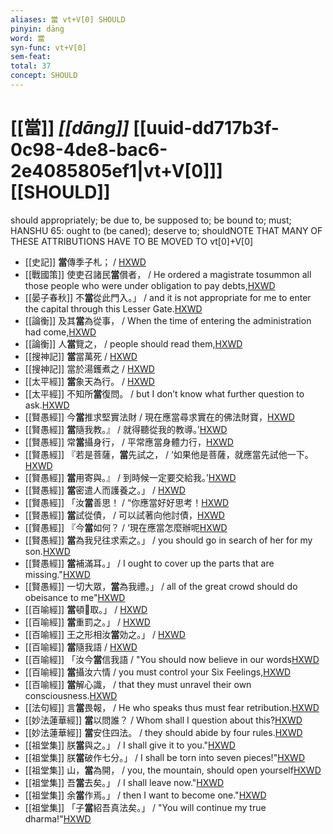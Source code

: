 ```yaml
---
aliases: 當 vt+V[0] SHOULD
pinyin: dāng
word: 當
syn-func: vt+V[0]
sem-feat: 
total: 37
concept: SHOULD 
---
```

# [[當]] *[[dāng]]*  [[uuid-dd717b3f-0c98-4de8-bac6-2e4085805ef1|vt+V[0]]] [[SHOULD]]
should appropriately; be due to, be supposed to; be bound to; must; HANSHU 65: ought to (be caned); deserve to; shouldNOTE THAT MANY OF THESE ATTRIBUTIONS HAVE TO BE MOVED TO vt[0]+V[0]
 - [[史記]] **當**傳季子札；
                     / [HXWD](https://hxwd.org/textview.html?location=KR2a0001_tls_086-5a.16)
 - [[戰國策]] 使吏召諸民**當**償者， / He ordered a magistrate tosummon all those people who were under obligation to pay debts,[HXWD](https://hxwd.org/textview.html?location=KR2e0003_tls_148-4a.3)
 - [[晏子春秋]] 不**當**從此門入。」 / and it is not appropriate for me to enter the capital through this Lesser Gate.[HXWD](https://hxwd.org/textview.html?location=KR2g0003_tls_006-18a.9)
 - [[論衡]] 及其**當**為從事， / When the time of entering the administration had come,[HXWD](https://hxwd.org/textview.html?location=KR3j0080_tls_002-11a.19)
 - [[論衡]] 人**當**覽之， / people should read them,[HXWD](https://hxwd.org/textview.html?location=KR3j0080_tls_038-7a.26)
 - [[搜神記]] **當**當萬死 / [HXWD](https://hxwd.org/textview.html?location=KR3l0099_tls_001-16a.29)
 - [[搜神記]] 當於湯鑊煮之 / [HXWD](https://hxwd.org/textview.html?location=KR3l0099_tls_011-4a.85)
 - [[太平經]] **當**象天為行。
                     / [HXWD](https://hxwd.org/textview.html?location=KR5e0001_tls_003-29a.5528)
 - [[太平經]] 不知所**當**復問。 / but I don’t know what further question to ask.[HXWD](https://hxwd.org/textview.html?location=KR5e0001_tls_003-2a.9)
 - [[賢愚經]] 今**當**推求堅實法財 / 現在應當尋求實在的佛法財寶，[HXWD](https://hxwd.org/textview.html?location=KR6b0059_T_001-0349a.52)
 - [[賢愚經]] **當**隨我教。』 / 就得聽從我的教導。’[HXWD](https://hxwd.org/textview.html?location=KR6b0059_T_001-0351b.45)
 - [[賢愚經]] 常**當**攝身行， / 平常應當身體力行，[HXWD](https://hxwd.org/textview.html?location=KR6b0059_T_001-0351b.64)
 - [[賢愚經]] 『若是菩薩，**當**先試之， / ‘如果他是菩薩，就應當先試他一下。[HXWD](https://hxwd.org/textview.html?location=KR6b0059_T_001-0351c.49)
 - [[賢愚經]] **當**用寄與。』 / 到時候一定要交給我。’[HXWD](https://hxwd.org/textview.html?location=KR6b0059_T_001-0354a.14)
 - [[賢愚經]] **當**密遣人而護養之。」 / [HXWD](https://hxwd.org/textview.html?location=KR6b0059_T_002-0357b.19)
 - [[賢愚經]] 「汝**當**善思！ / “你應當好好思考！[HXWD](https://hxwd.org/textview.html?location=KR6b0059_T_002-0358c.24)
 - [[賢愚經]] **當**試從債， / 可以試著向他討債，[HXWD](https://hxwd.org/textview.html?location=KR6b0059_T_005-0382c.4)
 - [[賢愚經]] 『今**當**如何？ / ‘現在應當怎麼辦呢[HXWD](https://hxwd.org/textview.html?location=KR6b0059_T_005-0385a.43)
 - [[賢愚經]] **當**為我兒往求索之。」 / you should go in search of her for my son.[HXWD](https://hxwd.org/textview.html?location=KR6b0059_T_010-0418b.25)
 - [[賢愚經]] **當**補滿耳。」 / I ought to cover up the parts that are missing."[HXWD](https://hxwd.org/textview.html?location=KR6b0059_T_010-0419c.69)
 - [[賢愚經]] 一切大眾，**當**為我禮。」 / all of the great crowd should do obeisance to me"[HXWD](https://hxwd.org/textview.html?location=KR6b0059_T_010-0420b.9)
 - [[百喻經]] **當**頓𤚲取。」 / [HXWD](https://hxwd.org/textview.html?location=KR6b0066_T_001-0543a.70)
 - [[百喻經]] **當**重罰之。」 / [HXWD](https://hxwd.org/textview.html?location=KR6b0066_T_001-0545b.27)
 - [[百喻經]] 王之形相汝**當**効之。」 / [HXWD](https://hxwd.org/textview.html?location=KR6b0066_T_002-0547a.4)
 - [[百喻經]] **當**隨我語 / [HXWD](https://hxwd.org/textview.html?location=KR6b0066_T_002-0547b.28)
 - [[百喻經]] 「汝今**當**信我語 / "You should now believe in our words[HXWD](https://hxwd.org/textview.html?location=KR6b0066_T_002-0547b.46)
 - [[百喻經]] **當**攝汝六情 / you must control your Six Feelings,[HXWD](https://hxwd.org/textview.html?location=KR6b0066_T_002-0548c.70)
 - [[百喻經]] **當**解心識， / that they must unravel their own consciousness.[HXWD](https://hxwd.org/textview.html?location=KR6b0066_T_003-0552b.11)
 - [[法句經]] 言**當**畏報， / He who speaks thus must fear retribution.[HXWD](https://hxwd.org/textview.html?location=KR6b0067_T_001-0565b.12)
 - [[妙法蓮華經]] **當**以問誰？ / Whom shall I question about this?[HXWD](https://hxwd.org/textview.html?location=KR6d0001_T_001-0002b.54)
 - [[妙法蓮華經]] **當**安住四法。 / they should abide by four rules.[HXWD](https://hxwd.org/textview.html?location=KR6d0001_T_005-0037a.20)
 - [[祖堂集]] 朕**當**與之。」 / I shall give it to you."[HXWD](https://hxwd.org/textview.html?location=KR6q0002_Yan_001-1014a.36)
 - [[祖堂集]] 朕**當**破作七分。」 / I shall be torn into seven pieces!"[HXWD](https://hxwd.org/textview.html?location=KR6q0002_Yan_001-1014a.42)
 - [[祖堂集]] 山，**當**為開， / you, the mountain, should open yourself[HXWD](https://hxwd.org/textview.html?location=KR6q0002_Yan_001-1033a.3)
 - [[祖堂集]] 吾**當**去矣。」 / I shall leave now."[HXWD](https://hxwd.org/textview.html?location=KR6q0002_Yan_003-1104a.2)
 - [[祖堂集]] 余**當**作焉。」 / then I want to become one."[HXWD](https://hxwd.org/textview.html?location=KR6q0002_Yan_004-1147a.32)
 - [[祖堂集]] 「子**當**紹吾真法矣。」 / "You will continue my true dharma!"[HXWD](https://hxwd.org/textview.html?location=KR6q0002_Yan_004-1147a.46)
